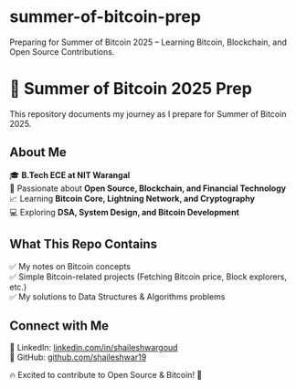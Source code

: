 # summer-of-bitcoin-prep
Preparing for Summer of Bitcoin 2025 – Learning Bitcoin, Blockchain, and Open Source Contributions.
# 🚀 Summer of Bitcoin 2025 Prep  
This repository documents my journey as I prepare for Summer of Bitcoin 2025.  

## About Me  
🎓 **B.Tech ECE at NIT Warangal**  
🔹 Passionate about **Open Source, Blockchain, and Financial Technology**  
📈 Learning **Bitcoin Core, Lightning Network, and Cryptography**  
💻 Exploring **DSA, System Design, and Bitcoin Development**  

## What This Repo Contains  
✅ My notes on Bitcoin concepts  
✅ Simple Bitcoin-related projects (Fetching Bitcoin price, Block explorers, etc.)  
✅ My solutions to Data Structures & Algorithms problems  

## Connect with Me  
🔗 LinkedIn: [linkedin.com/in/shaileshwargoud](https://www.linkedin.com/in/shaileshwargoud/)  
🔗 GitHub: [github.com/shaileshwar19](https://github.com/shaileshwar19)  

🔥 Excited to contribute to Open Source & Bitcoin! 🚀  
